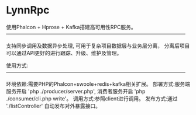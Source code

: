 LynnRpc
===================================

使用Phalcon + Hprose + Kafka搭建高可用性RPC服务。
———————————————————————————————————

支持同步调用及数据异步处理, 
可用于复杂项目数据层与业务层分离，
分离后项目可以通过API更好的进行跟踪、升级、维护及管理。

使用方式:
———————————————————————————————————

环境依赖:需要PHP的Phalcon+swoole+redis+kafka相关扩展。
部署方式:服务端服务开启 'php ./producer/server.php', 消费者服务开启 'php ./consumer/cli.php write'。
调用方式:参照client进行调用。
发布方式:通过 './listController' 自动发布对外暴露接口。